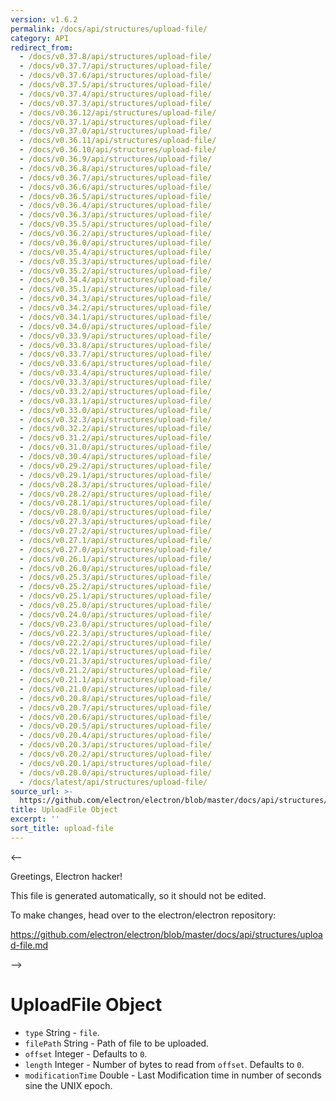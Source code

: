 ```yaml
---
version: v1.6.2
permalink: /docs/api/structures/upload-file/
category: API
redirect_from:
  - /docs/v0.37.8/api/structures/upload-file/
  - /docs/v0.37.7/api/structures/upload-file/
  - /docs/v0.37.6/api/structures/upload-file/
  - /docs/v0.37.5/api/structures/upload-file/
  - /docs/v0.37.4/api/structures/upload-file/
  - /docs/v0.37.3/api/structures/upload-file/
  - /docs/v0.36.12/api/structures/upload-file/
  - /docs/v0.37.1/api/structures/upload-file/
  - /docs/v0.37.0/api/structures/upload-file/
  - /docs/v0.36.11/api/structures/upload-file/
  - /docs/v0.36.10/api/structures/upload-file/
  - /docs/v0.36.9/api/structures/upload-file/
  - /docs/v0.36.8/api/structures/upload-file/
  - /docs/v0.36.7/api/structures/upload-file/
  - /docs/v0.36.6/api/structures/upload-file/
  - /docs/v0.36.5/api/structures/upload-file/
  - /docs/v0.36.4/api/structures/upload-file/
  - /docs/v0.36.3/api/structures/upload-file/
  - /docs/v0.35.5/api/structures/upload-file/
  - /docs/v0.36.2/api/structures/upload-file/
  - /docs/v0.36.0/api/structures/upload-file/
  - /docs/v0.35.4/api/structures/upload-file/
  - /docs/v0.35.3/api/structures/upload-file/
  - /docs/v0.35.2/api/structures/upload-file/
  - /docs/v0.34.4/api/structures/upload-file/
  - /docs/v0.35.1/api/structures/upload-file/
  - /docs/v0.34.3/api/structures/upload-file/
  - /docs/v0.34.2/api/structures/upload-file/
  - /docs/v0.34.1/api/structures/upload-file/
  - /docs/v0.34.0/api/structures/upload-file/
  - /docs/v0.33.9/api/structures/upload-file/
  - /docs/v0.33.8/api/structures/upload-file/
  - /docs/v0.33.7/api/structures/upload-file/
  - /docs/v0.33.6/api/structures/upload-file/
  - /docs/v0.33.4/api/structures/upload-file/
  - /docs/v0.33.3/api/structures/upload-file/
  - /docs/v0.33.2/api/structures/upload-file/
  - /docs/v0.33.1/api/structures/upload-file/
  - /docs/v0.33.0/api/structures/upload-file/
  - /docs/v0.32.3/api/structures/upload-file/
  - /docs/v0.32.2/api/structures/upload-file/
  - /docs/v0.31.2/api/structures/upload-file/
  - /docs/v0.31.0/api/structures/upload-file/
  - /docs/v0.30.4/api/structures/upload-file/
  - /docs/v0.29.2/api/structures/upload-file/
  - /docs/v0.29.1/api/structures/upload-file/
  - /docs/v0.28.3/api/structures/upload-file/
  - /docs/v0.28.2/api/structures/upload-file/
  - /docs/v0.28.1/api/structures/upload-file/
  - /docs/v0.28.0/api/structures/upload-file/
  - /docs/v0.27.3/api/structures/upload-file/
  - /docs/v0.27.2/api/structures/upload-file/
  - /docs/v0.27.1/api/structures/upload-file/
  - /docs/v0.27.0/api/structures/upload-file/
  - /docs/v0.26.1/api/structures/upload-file/
  - /docs/v0.26.0/api/structures/upload-file/
  - /docs/v0.25.3/api/structures/upload-file/
  - /docs/v0.25.2/api/structures/upload-file/
  - /docs/v0.25.1/api/structures/upload-file/
  - /docs/v0.25.0/api/structures/upload-file/
  - /docs/v0.24.0/api/structures/upload-file/
  - /docs/v0.23.0/api/structures/upload-file/
  - /docs/v0.22.3/api/structures/upload-file/
  - /docs/v0.22.2/api/structures/upload-file/
  - /docs/v0.22.1/api/structures/upload-file/
  - /docs/v0.21.3/api/structures/upload-file/
  - /docs/v0.21.2/api/structures/upload-file/
  - /docs/v0.21.1/api/structures/upload-file/
  - /docs/v0.21.0/api/structures/upload-file/
  - /docs/v0.20.8/api/structures/upload-file/
  - /docs/v0.20.7/api/structures/upload-file/
  - /docs/v0.20.6/api/structures/upload-file/
  - /docs/v0.20.5/api/structures/upload-file/
  - /docs/v0.20.4/api/structures/upload-file/
  - /docs/v0.20.3/api/structures/upload-file/
  - /docs/v0.20.2/api/structures/upload-file/
  - /docs/v0.20.1/api/structures/upload-file/
  - /docs/v0.20.0/api/structures/upload-file/
  - /docs/latest/api/structures/upload-file/
source_url: >-
  https://github.com/electron/electron/blob/master/docs/api/structures/upload-file.md
title: UploadFile Object
excerpt: ''
sort_title: upload-file
---
```



<--

Greetings, Electron hacker!

This file is generated automatically, so it should not be edited.

To make changes, head over to the electron/electron repository:

https://github.com/electron/electron/blob/master/docs/api/structures/upload-file.md

-->

# UploadFile Object

*   `type` String - `file`.
*   `filePath` String - Path of file to be uploaded.
*   `offset` Integer - Defaults to `0`.
*   `length` Integer - Number of bytes to read from `offset`. Defaults to `0`.
*   `modificationTime` Double - Last Modification time in number of seconds sine the UNIX epoch.
